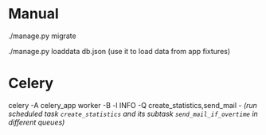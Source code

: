 # Manual
./manage.py migrate

./manage.py loaddata db.json (use it to load data from app fixtures)

# Celery
celery -A celery_app worker -B -l INFO -Q create_statistics,send_mail *- (run scheduled task `create_statistics` and its subtask `send_mail_if_overtime` in different queues)*